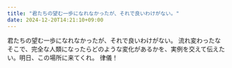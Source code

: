 ```yaml
---
title: "君たちの望む一歩になれなかったが、それで良いわけがない。"
date: 2024-12-20T14:21:10+09:00
---
```

君たちの望む一歩になれなかったが、それで良いわけがない。
流れ変わったな
そこで、完全な人類になったらどのような変化があるかを、実例を交えて伝えたい。明日、この場所に来てくれ。
律儀！
